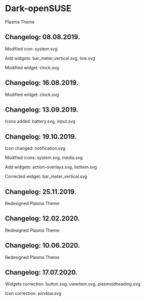 # Dark-openSUSE
Plasma Theme

Changelog: 08.08.2019.
---------------------

Modified icon: system.svg

Add widgets: bar_meter_vertical.svg, line.svg

Modified widget: clock.svg

Changelog: 16.08.2019.
---------------------

Modified widget: clock.svg

Changelog: 13.09.2019.
----------------------

Icons added: battery.svg, input.svg

Changelog: 19.10.2019.
----------------------

Icon changed: notification.svg

Modified icons: system.svg, media.svg

Add widgets: action-overlays.svg, listitem.svg

Corrected widget: bar_meter_vertical.svg

Changelog: 25.11.2019.
----------------------

Redesigned Plasma Theme



Changelog: 12.02.2020.
----------------------

Redesigned Plasma Theme

Changelog: 10.06.2020.
----------------------

Redesigned Plasma Theme

Changelog: 17.07.2020.
----------------------

Widgets correction: button.svg, viewitem.svg, plasmoidheading.svg

Icon correction: window.svg

